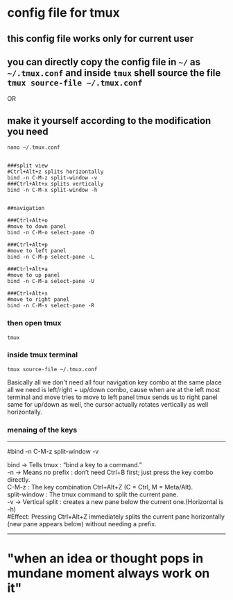 # config file for tmux 
## this config file works only for current user

## you can directly copy the config file in `~/` as `~/.tmux.conf` and inside `tmux` shell source the file `tmux source-file ~/.tmux.conf` 

OR 

## make it yourself according to the modification you need  
`nano ~/.tmux.conf`

```

###split view                
#Ctrl+Alt+z splits horizontally
bind -n C-M-z split-window -v  
###Ctrl+Alt+x splits vertically
bind -n C-M-x split-window -h   
                                

##navigation 
              
###Ctrl+Alt+o
#move to down panel
bind -n C-M-o select-pane -D
                            
###Ctrl+Alt+p              
#move to left panel        
bind -n C-M-p select-pane -L
                            
###Ctrl+Alt+a                        
#move to up panel                    
bind -n C-M-a select-pane -U           
                                        
###Ctrl+Alt+s                         
#move to right panel                  
bind -n C-M-s select-pane -R           

```

### then open tmux
`tmux`

### inside tmux terminal
`tmux source-file ~/.tmux.conf`

Basically all we don't need all four navigation key combo at the same place all we need is left/right + up/down combo, cause when are at the left most terminal and move tries to move to left panel tmux sends us to right panel same for up/down as well, the cursor actually rotates vertically as well horizontally.



### menaing of the keys

__________________________________________________________________________________________________________________________________
#bind -n C-M-z split-window -v                                                                                                    
                                                                                                                                  
bind   ->	Tells tmux               : “bind a key to a command.”                                                               
-n     -> 	Means no prefix          : don’t need Ctrl+B first; just press the key combo directly.                            
C-M-z	                             : The key combination Ctrl+Alt+Z (C = Ctrl, M = Meta/Alt).                                   
split-window                         :	The tmux command to split the current pane.                                               
-v    ->	Vertical split           : creates a new pane below the current one.(Horizontal is -h)                            
#Effect: Pressing Ctrl+Alt+Z immediately splits the current pane horizontally (new pane appears below) without needing a prefix.  
__________________________________________________________________________________________________________________________________




# "when an idea or thought pops in mundane moment always work on it" 
